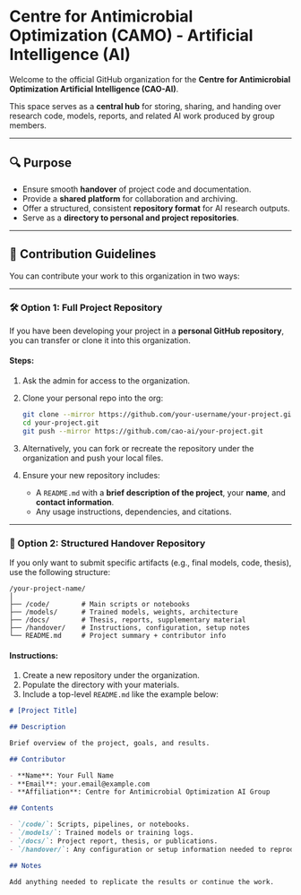 # Centre for Antimicrobial Optimization (CAMO) - Artificial Intelligence (AI)

Welcome to the official GitHub organization for the **Centre for Antimicrobial Optimization Artificial Intelligence (CAO-AI)**.

This space serves as a **central hub** for storing, sharing, and handing over research code, models, reports, and related AI work produced by group members.

---

## 🔍 Purpose

- Ensure smooth **handover** of project code and documentation.
- Provide a **shared platform** for collaboration and archiving.
- Offer a structured, consistent **repository format** for AI research outputs.
- Serve as a **directory to personal and project repositories**.

---

## 📂 Contribution Guidelines

You can contribute your work to this organization in two ways:

---

### 🛠 Option 1: Full Project Repository

If you have been developing your project in a **personal GitHub repository**, you can transfer or clone it into this organization.

#### Steps:

1. Ask the admin for access to the organization.
2. Clone your personal repo into the org:

   ```bash
   git clone --mirror https://github.com/your-username/your-project.git
   cd your-project.git
   git push --mirror https://github.com/cao-ai/your-project.git
   ```

3. Alternatively, you can fork or recreate the repository under the organization and push your local files.

4. Ensure your new repository includes:
   - A `README.md` with a **brief description of the project**, your **name**, and **contact information**.
   - Any usage instructions, dependencies, and citations.

---

### 📄 Option 2: Structured Handover Repository

If you only want to submit specific artifacts (e.g., final models, code, thesis), use the following structure:

```
/your-project-name/
│
├── /code/        # Main scripts or notebooks
├── /models/      # Trained models, weights, architecture
├── /docs/        # Thesis, reports, supplementary material
├── /handover/    # Instructions, configuration, setup notes
└── README.md     # Project summary + contributor info
```

#### Instructions:

1. Create a new repository under the organization.
2. Populate the directory with your materials.
3. Include a top-level `README.md` like the example below:

````markdown
# [Project Title]

## Description

Brief overview of the project, goals, and results.

## Contributor

- **Name**: Your Full Name  
- **Email**: your.email@example.com  
- **Affiliation**: Centre for Antimicrobial Optimization AI Group

## Contents

- `/code/`: Scripts, pipelines, or notebooks.
- `/models/`: Trained models or training logs.
- `/docs/`: Project report, thesis, or publications.
- `/handover/`: Any configuration or setup information needed to reproduce results.

## Notes

Add anything needed to replicate the results or continue the work.
